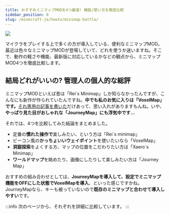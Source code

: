 ```yaml
---
title: おすすめミニマップMODを4つ厳選! 機能/使い方を徹底比較
sidebar_position: 0
slug: /minecraft-je/howto/minimap-battle/
---
```


![](https://firebasestorage.googleapis.com/v0/b/asobinon-org.appspot.com/o/images%2Fuserupload%2FIIuR576aZBU8hsSybuEAU58oAkv2%2F75d2a21c-72ca-4c11-a610-c9c9401735a8.png?alt=media&token=d0a85d72-3624-4395-a827-b68aac48e5ab)

マイクラをプレイする上で多くの方が導入している、便利なミニマップMOD。最近は色々なミニマップMODが登場していて、どれを使うか迷いますね。そこで、動作の軽さや機能、最新版に対応しているかなどの観点から、ミニマップMOD4つを徹底比較します。

## 結局どれがいいの? 管理人の個人的な総評

ミニマップMODといえば昔は「Rei\`s Minimap」しか知らなかったんですが、こんなにも新作が作られていたんですね。**中でも私のお気に入りは「VoxelMap」です。**[それ専用の記事を書いた](/minecraft-je/mod/journey-map/)だけあって、思い入れがありますもんね。いや、**やっぱり見た目がおしゃれな「JourneyMap」にも浮気中です…**

それでは、4つを比較してみた結論をまとめました。

-   定番の**慣れた操作で**楽しみたい、という方は「Rei\`s minimap」
-   ビーコン風の**かっちょいいウェイポイント**を使いたいなら「VoxelMap」
-   **洞窟探索**をよくする方、マップの位置をこだわりたい方は「Xaero\`s Minimap」
-   **ワールドマップ**を眺めたり、画像にしたりして楽しみたい方は「Journey Map」

おすすめの組み合わせとしては、**JourneyMapを導入して、設定でミニマップ機能をOFFにした状態でVoxelMapを導入**、といった感じですかね。JourneyMapなら、キーも被っていないので**既存のミニマップと合わせて導入しやすい**です。

:::info
次のページから、それぞれを詳細に比較しています。
:::
